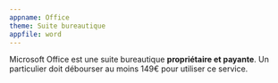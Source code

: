 ```yaml
---
appname: Office
theme: Suite bureautique
appfile: word
---
```


Microsoft Office est une suite bureautique **propriétaire et payante**. Un particulier doit débourser au moins 149€ pour utiliser ce service.
